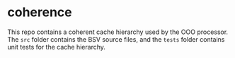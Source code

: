 # coherence

This repo contains a coherent cache hierarchy used by the OOO processor.
The `src` folder contains the BSV source files, and the `tests` folder contains unit tests for the cache hierarchy.

